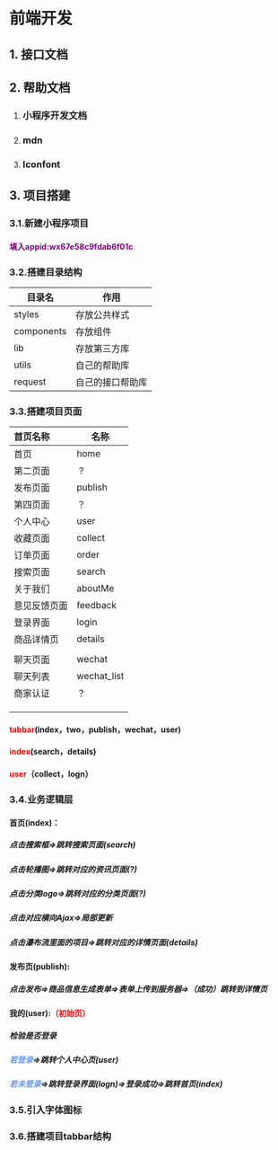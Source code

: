 # 前端开发

## **1.** 接口文档

## **2.** 帮助文档

1. ### 小程序开发文档

2. ### mdn 

3. ### Iconfont

## **3.** 项目搭建

### 	3.1.新建小程序项目

#### 			<font color='purple'>填入appid:wx67e58c9fdab6f01c</font>

### 	3.2.搭建目录结构

| 目录名     | 作用             |
| ---------- | ---------------- |
| styles     | 存放公共样式     |
| components | 存放组件         |
| lib        | 存放第三⽅库     |
| utils      | ⾃⼰的帮助库     |
| request    | ⾃⼰的接⼝帮助库 |

### 	3.3.搭建项目页面

| 首页名称     | 名称        |
| :----------- | ----------- |
| 首页         | home        |
| 第二页面     | ？          |
| 发布页面     | publish     |
| 第四页面     | ？          |
| 个人中心     | user        |
| 收藏页面     | collect     |
| 订单页面     | order       |
| 搜索页面     | search      |
| 关于我们     | aboutMe     |
| 意见反馈页面 | feedback    |
| 登录界面     | login       |
| 商品详情页   | details     |
|              |             |
| 聊天页面     | wechat      |
| 聊天列表     | wechat_list |
| 商家认证     | ？          |
|              |             |
|              |             |
|              |             |



#### <font color='red'>tabbar</font>(index，two，publish，wechat，user)

#### <font color='red'>index</font>(search，details)

#### <font color='red'>user</font>（collect，logn）



### 3.4.业务逻辑层

#### 首页(index)：

##### 	点击搜索框=>跳转搜索页面(search)

##### 	点击轮播图=>跳转对应的资讯页面(?)

##### 	点击分类logo=>跳转对应的分类页面(?)

##### 	点击对应横向Ajax=>局部更新

##### 	点击瀑布流里面的项目=>跳转对应的详情页面(details)



#### 发布页(publish):

##### 	点击发布=>商品信息生成表单=>表单上传到服务器=>（成功）跳转到详情页



#### 我的(user):<font color='red'>（初始页）</font>

##### 	检验是否登录

##### 		<font color='cornflowerblue'>若登录</font>=>跳转个人中心页(user)

##### 		<font color='cornflowerblue'>若未登录</font>=>跳转登录界面(logn)=>登录成功=>跳转首页(index)



### 	3.5.引入字体图标



### 	3.6.搭建项目tabbar结构

​	
